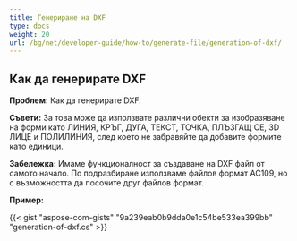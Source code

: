 ```yaml
---
title: Генериране на DXF
type: docs
weight: 20
url: /bg/net/developer-guide/how-to/generate-file/generation-of-dxf/
---
```


## **Как да генерирате DXF**

**Проблем:** Как да генерирате DXF.

**Съвети:** За това може да използвате различни обекти за изобразяване на форми като ЛИНИЯ, КРЪГ, ДУГА, ТЕКСТ, ТОЧКА, ПЛЪЗГАЩ СЕ, 3D ЛИЦЕ и ПОЛИЛИНИЯ, след което не забравяйте да добавите формите като единици.

**Забележка:** Имаме функционалност за създаване на DXF файл от самото начало. 
По подразбиране използваме файлов формат AC109, но с възможността да посочите друг файлов формат.

**Пример:**

{{< gist "aspose-com-gists" "9a239eab0b9dda0e1c54be533ea399bb" "generation-of-dxf.cs" >}}
